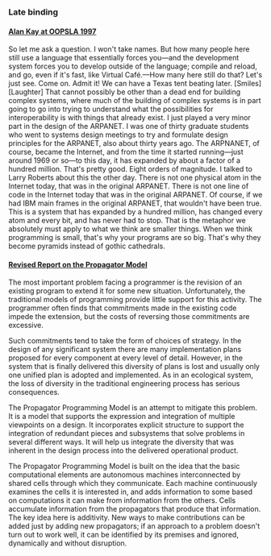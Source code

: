### Late binding

#### [Alan Kay at OOPSLA 1997](http://www.youtube.com/watch?v=oKg1hTOQXoY&t=45m54s)  

So let me ask a question. I won't take names. But how many people here still use a language that essentially forces you—and the development system forces you to develop outside of the language; compile and reload, and go, even if it's fast, like Virtual Café.—How many here still do that? Let's just see. Come on. Admit it! We can have a Texas tent beating later. [Smiles] [Laughter] That cannot possibly be other than a dead end for building complex systems, where much of the building of complex systems is in part going to go into trying to understand what the possibilities for interoperability is with things that already exist. I just played a very minor part in the design of the ARPANET. I was one of thirty graduate students who went to systems design meetings to try and formulate design principles for the ARPANET, also about thirty years ago. The ARPNANET, of course, became the Internet, and from the time it started running—just around 1969 or so—to this day, it has expanded by about a factor of a hundred million. That's pretty good. Eight orders of magnitude. I talked to Larry Roberts about this the other day. There is not one physical atom in the Internet today, that was in the original ARPANET. There is not one line of code in the Internet today that was in the original ARPANET. Of course, if we had IBM main frames in the original ARPANET, that wouldn't have been true. This is a system that has expanded by a hundred million, has changed every atom and every bit, and has never had to stop. That is the metaphor we absolutely must apply to what we think are smaller things. When we think programming is small, that's why your programs are so big. That's why they become pyramids instead of gothic cathedrals.

#### [Revised Report on the Propagator Model](https://groups.csail.mit.edu/mac/users/gjs/propagators/)  

The most important problem facing a programmer is the revision of an existing program to extend it for some new situation. Unfortunately, the traditional models of programming provide little support for this activity. The programmer often finds that commitments made in the existing code impede the extension, but the costs of reversing those commitments are excessive.

Such commitments tend to take the form of choices of strategy. In the design of any significant system there are many implementation plans proposed for every component at every level of detail. However, in the system that is finally delivered this diversity of plans is lost and usually only one unified plan is adopted and implemented. As in an ecological system, the loss of diversity in the traditional engineering process has serious consequences.

The Propagator Programming Model is an attempt to mitigate this problem. It is a model that supports the expression and integration of multiple viewpoints on a design. It incorporates explicit structure to support the integration of redundant pieces and subsystems that solve problems in several different ways. It will help us integrate the diversity that was inherent in the design process into the delivered operational product.

The Propagator Programming Model is built on the idea that the basic computational elements are autonomous machines interconnected by shared cells through which they communicate. Each machine continuously examines the cells it is interested in, and adds information to some based on computations it can make from information from the others. Cells accumulate information from the propagators that produce that information. The key idea here is additivity. New ways to make contributions can be added just by adding new propagators; if an approach to a problem doesn't turn out to work well, it can be identified by its premises and ignored, dynamically and without disruption.
